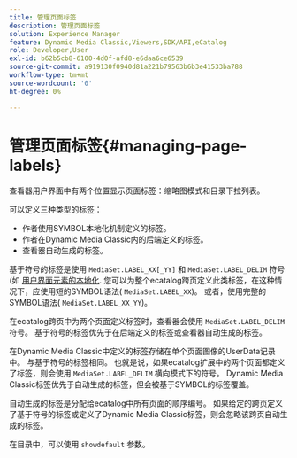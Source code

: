 ```yaml
---
title: 管理页面标签
description: 管理页面标签
solution: Experience Manager
feature: Dynamic Media Classic,Viewers,SDK/API,eCatalog
role: Developer,User
exl-id: b62b5cb8-6100-4d0f-afd8-e6daa6ce6539
source-git-commit: a919130f0940d81a221b79563b6b3e41533ba788
workflow-type: tm+mt
source-wordcount: '0'
ht-degree: 0%

---
```


# 管理页面标签{#managing-page-labels}

查看器用户界面中有两个位置显示页面标签：缩略图模式和目录下拉列表。

可以定义三种类型的标签：

* 作者使用SYMBOL本地化机制定义的标签。
* 作者在Dynamic Media Classic内的后端定义的标签。
* 查看器自动生成的标签。

基于符号的标签是使用 `MediaSet.LABEL_XX[_YY]` 和 `MediaSet.LABEL_DELIM` 符号(如 [用户界面元素的本地化](../../c-html5-s7-aem-asset-viewers/c-html5-20-ecatalog-viewer-about/c-html5-20-ecatalog-viewer-localization.md#concept-cbfc39344c494eb7b9f6a272cff0cc74). 您可以为整个ecatalog跨页定义此类标签，在这种情况下，应使用短的SYMBOL语法( `MediaSet.LABEL_XX`)。 或者，使用完整的SYMBOL语法( `MediaSet.LABEL_XX_YY`)。

在ecatalog跨页中为两个页面定义标签时，查看器会使用 `MediaSet.LABEL_DELIM` 符号。 基于符号的标签优先于在后端定义的标签或查看器自动生成的标签。

在Dynamic Media Classic中定义的标签存储在单个页面图像的UserData记录中。 与基于符号的标签相同。 也就是说，如果ecatalog扩展中的两个页面都定义了标签，则会使用 `MediaSet.LABEL_DELIM` 横向模式下的符号。 Dynamic Media Classic标签优先于自动生成的标签，但会被基于SYMBOL的标签覆盖。

自动生成的标签是分配给ecatalog中所有页面的顺序编号。 如果给定的跨页定义了基于符号的标签或定义了Dynamic Media Classic标签，则会忽略该跨页自动生成的标签。

在目录中，可以使用 `showdefault` 参数。
